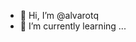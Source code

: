 - 👋 Hi, I’m @alvarotq
- 🌱 I’m currently learning ...


<!---
alvarotq/alvarotq is a ✨ special ✨ repository because its `README.md` (this file) appears on your GitHub profile.
You can click the Preview link to take a look at your changes.
--->
